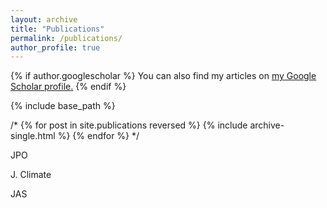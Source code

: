 ```yaml
---
layout: archive
title: "Publications"
permalink: /publications/
author_profile: true
---
```


{% if author.googlescholar %}
  You can also find my articles on <u><a href="{{author.googlescholar}}">my Google Scholar profile</a>.</u>
{% endif %}


{% include base_path %}

/* {% for post in site.publications reversed %}
  {% include archive-single.html %}
{% endfor %} */

JPO

J. Climate

JAS
